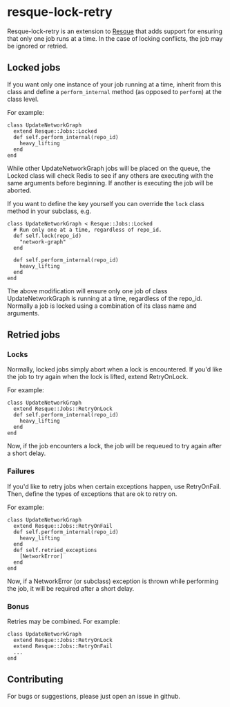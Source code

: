 resque-lock-retry
=================

Resque-lock-retry is an extension to
[Resque](http://github.com/defunkt/resque) that adds support for ensuring that
only one job runs at a time. In the case of locking conflicts, the job may be
ignored or retried.

Locked jobs
------------

If you want only one instance of your job running at a time, inherit from this
class and define a `perform_internal` method (as opposed to `perform`) at
the class level.

For example:

    class UpdateNetworkGraph
      extend Resque::Jobs::Locked
      def self.perform_internal(repo_id)
        heavy_lifting
      end
    end

While other UpdateNetworkGraph jobs will be placed on the queue, the Locked
class will check Redis to see if any others are executing with the same
arguments before beginning. If another is executing the job will be aborted.

If you want to define the key yourself you can override the `lock` class
method in your subclass, e.g.

    class UpdateNetworkGraph < Resque::Jobs::Locked
      # Run only one at a time, regardless of repo_id.
      def self.lock(repo_id)
        "network-graph"
      end

      def self.perform_internal(repo_id)
        heavy_lifting
      end
    end

The above modification will ensure only one job of class UpdateNetworkGraph is
running at a time, regardless of the repo_id. Normally a job is locked using a
combination of its class name and arguments.

Retried jobs
------------

### Locks

Normally, locked jobs simply abort when a lock is encountered. If you'd like
the job to try again when the lock is lifted, extend RetryOnLock.

For example:

    class UpdateNetworkGraph
      extend Resque::Jobs::RetryOnLock
      def self.perform_internal(repo_id)
        heavy_lifting
      end
    end

Now, if the job encounters a lock, the job will be requeued to try again after
a short delay.

### Failures

If you'd like to retry jobs when certain exceptions happen, use RetryOnFail.
Then, define the types of exceptions that are ok to retry on.

For example:

    class UpdateNetworkGraph
      extend Resque::Jobs::RetryOnFail
      def self.perform_internal(repo_id)
        heavy_lifting
      end
      def self.retried_exceptions
        [NetworkError]
      end
    end

Now, if a NetworkError (or subclass) exception is thrown while performing the
job, it will be required after a short delay.

### Bonus

Retries may be combined. For example:

    class UpdateNetworkGraph
      extend Resque::Jobs::RetryOnLock
      extend Resque::Jobs::RetryOnFail
      ...
    end

Contributing
------------

For bugs or suggestions, please just open an issue in github.